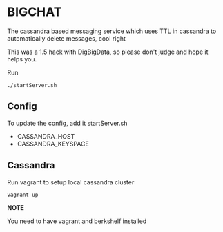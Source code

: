 # BIGCHAT

The cassandra based messaging service which uses TTL in cassandra to automatically delete messages, cool right

This was a 1.5 hack with DigBigData, so please don't judge and hope it helps you.

Run 

````
./startServer.sh
````

## Config

To update the config, add it startServer.sh

 * CASSANDRA_HOST
 * CASSANDRA_KEYSPACE

## Cassandra

Run vagrant to setup local cassandra cluster

````
vagrant up
````

__NOTE__

You need to have vagrant and berkshelf installed

